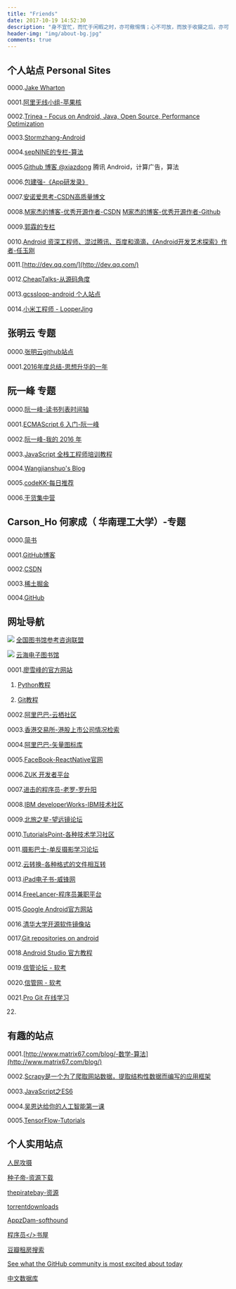 ```yaml
---
title: "Friends"
date: 2017-10-19 14:52:30
description: "身不宜忙，而忙于闲暇之时，亦可儆惕惰；心不可放，而放于收摄之后，亦可鼓畅天机"
header-img: "img/about-bg.jpg"
comments: true
---
```

## 个人站点 Personal Sites

0000.[Jake Wharton](https://github.com/JakeWharton)

0001.[阿里无线小组-苹果核](http://pingguohe.net/)

0002.[Trinea - Focus on Android, Java, Open Source, Performance Optimization](http://www.trinea.cn/)

0003.[Stormzhang-Android](http://stormzhang.com/posts/)

0004.[sepNINE的专栏-算法](http://blog.csdn.net/sepnine)

0005.[Github 博客 @xiazdong](https://xiazdong.github.io/) 腾讯 Android，计算广告，算法


0006.[包建强-《App研发录》](http://www.cnblogs.com/Jax/p/4656789.html)

0007.[安诺爱思考-CSDN高质量博文](http://blog.csdn.net/a910626)

0008.[M家杰的博客-优秀开源作者-CSDN](http://blog.csdn.net/tyzlmjj)
     [M家杰的博客-优秀开源作者-Github](https://github.com/tyzlmjj/AndroidUI)

0009.[郭霖的专栏](http://blog.csdn.net/guolin_blog)

0010.[Android 资深工程师、混过腾讯、百度和滴滴，《Android开发艺术探索》作者-任玉刚](http://blog.csdn.net/singwhatiwanna/)


0011.[http://dev.qq.com/](http://dev.qq.com/)

0012.[CheapTalks-从源码角度](http://navyblue.top/archives/)

0013.[gcssloop-android 个人站点](http://www.gcssloop.com/info/about/)

0014.[小米工程师 - LooperJing](https://www.jianshu.com/u/ce54e5c21032)

## 张明云 专题

0000.[张明云github站点](http://zmywly8866.github.io/)

0001.[2016年度总结-思想升华的一年](http://zmywly8866.github.io/2016/12/24/the-2016-annual-summary.html)

## 阮一峰 专题

0000.[阮一峰-读书列表时间轴](https://github.com/ruanyf/reading-list)

0001.[ECMAScript 6 入门-阮一峰](http://es6.ruanyifeng.com/#README)

0002.[阮一峰-我的 2016 年](http://www.ruanyifeng.com/blog/2016/12/year_summary.html)

0003.[JavaScript 全栈工程师培训教程](http://www.ruanyifeng.com/blog/2016/11/javascript.html)

0004.[Wangjianshuo's Blog](http://www.wangjianshuo.com/)

0005.[codeKK-每日推荐](http://r.codekk.com/)

0006.[干货集中营](http://gank.io/)

## Carson_Ho 何家成（ 华南理工大学）-专题

0000.[简书](http://www.jianshu.com/u/383970bef0a0)

0001.[GitHub博客](https://carson-ho.github.io/)

0002.[CSDN](http://blog.csdn.net/carson_ho)

0003.[稀土掘金](https://juejin.im/user/58d4d9781b69e6006ba65edc)

0004.[GitHub](https://github.com/Carson-Ho)

## 网址导航

![](http://www.ucdrs.superlib.net/areas/ucdrs/images/logo.jpg)
[全国图书馆参考咨询联盟](http://www.ucdrs.superlib.net/)

![](http://www.pdfbook.cn/wp-content/themes/bookcms0.1/images/logo.png)
[云海电子图书馆](http://www.pdfbook.cn/)


0001.[廖雪峰的官方网站](https://www.liaoxuefeng.com/)

1. [Python教程](https://www.liaoxuefeng.com/wiki/0014316089557264a6b348958f449949df42a6d3a2e542c000)

2. [Git教程](https://www.liaoxuefeng.com/wiki/0013739516305929606dd18361248578c67b8067c8c017b000)


0002.[阿里巴巴-云栖社区](https://yq.aliyun.com/?spm=5176.100238.headermainnav.1.J2B5O3)

0003.[香港交易所-港股上市公司情况检索](http://www.hkexnews.hk/listedco/listconews/advancedsearch/search_active_main_c.aspx)

0004.[阿里巴巴-矢量图标库](http://www.iconfont.cn/)

0005.[FaceBook-ReactNative官网](https://facebook.github.io/react-native/docs/getting-started.html)

0006.[ZUK 开发者平台](http://developer.zuk.com/download)

0007.[进击的程序员-老罗-罗升阳](http://0xcc0xcd.com/p/index.php)


0008.[IBM developerWorks-IBM技术社区](https://www.ibm.com/Search/?q=android&v=18&en=utf&lang=zh&cc=cn&sn=dw&dws=cndw&hpp=20)

0009.[北旅之星-望远镜论坛](http://www.bggd.com/bbs/forum.php)

0010.[TutorialsPoint-各种技术学习社区](http://www.tutorialspoint.com/)

0011.[摄影巴士-单反摄影学习论坛](http://www.fsbus.com/)

0012.[云转换-各种格式的文件相互转](https://cloudconvert.com/)

0013.[iPad电子书-威锋网](http://bbs.feng.com/thread-htm-fid-224.html)


0014.[FreeLancer-程序员兼职平台](https://www.freelancer.com/?t=a&utm_expid=294858-553.v56tHEK5QEmWFNtoUUBcgw.0)

0015.[Google Android官方网站](https://developer.android.google.cn/index.html)

0016.[清华大学开源软件镜像站](https://mirrors.tuna.tsinghua.edu.cn/help/AOSP/)

0017.[Git repositories on android](https://android.googlesource.com/?format=HTML)

0018.[Android Studio 官方教程](https://developer.android.com/studio/intro/index.html)

0019.[信管论坛 - 软考](http://www.cnitpm.com/bbs/Forum.aspx?ForumID=1)


0020.[信管网 - 软考](http://www.cnitpm.com/default.html)

0021.[Pro Git 在线学习](http://iissnan.com/progit/)

0022.

[]()
[]()

## 有趣的站点
0001.[http://www.matrix67.com/blog/-数学-算法](http://www.matrix67.com/blog/)

0002.[Scrapy是一个为了爬取网站数据，提取结构性数据而编写的应用框架](http://scrapy-chs.readthedocs.io/zh_CN/latest/intro/overview.html#)

0003.[JavaScript之ES6](http://www.cnblogs.com/zhou99/p/6246466.html)

0004.[吴恩达给你的人工智能第一课](https://mooc.study.163.com/smartSpec/detail/1001319001.htm/?utm_source=weibo.com&utm_medium=timeline&utm_campaign=deepLearning&utm_content=wnd20170831)

0005.[TensorFlow-Tutorials](https://www.tensorflow.org/tutorials/)

## 个人实用站点

[人民攻摄](http://www.lrfans.com/)

[种子帝-资源下载](www.zhongzidi.com)

[thepiratebay-资源](http://thepiratebay.cd/)

[torrentdownloads](https://www.torrentdownloads.me/)

[AppzDam-softhound](http://softhound.com/)

[程序员</>书屋](https://ebooks.now.sh/)

[豆瓣租房搜索](http://bj.yurixu.com/manage/index.php)

[See what the GitHub community is most excited about today](https://github.com/trending)

[中文数据库](http://www.51xialunwen.com/zhongwenku/)

